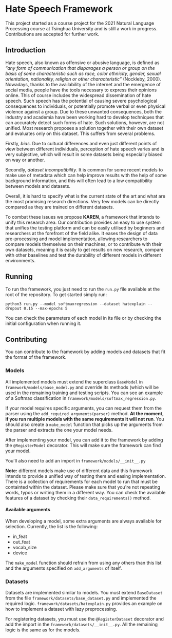 # Hate Speech Framework

This project started as a course project for the 2021 Natural Language Processing course at Tsinghua University and is still a work in progress. Contributions are accepted for further work.

## Introduction 

Hate speech, also known as offensive or abusive language, is defined as *“any form of communication that disparages a person or group on the basis of some characteristic such as race, color ethnicity, gender, sexual orientation, nationality, religion or other characteristic”* (Nockleby, 2000). Nowadays, thanks to the availability of the internet and the emergence of social media, people have the tools necessary to express their opinions online. This of course includes the widespread dissemination of hate speech. Such speech has the potential of causing severe psychological consequences to individuals, or potentially promote verbal or even physical violence against a group. Due to these unwanted consequences, both the industry and academia have been working hard to develop techniques that can accurately detect such forms of hate. Such solutions, however, are not unified. Most research proposes a solution together with their own dataset and evaluates only on this dataset. This suffers from several problems.

Firstly, *bias*. Due to cultural differences and even just different points of view between different individuals, perception of hate speech varies and is very subjective, which will result in some datasets being especially biased on way or another. 

Secondly, *dataset incompatibility*. It is common for some recent models to make use of metadata which can help improve results with the help of some background information, and this will often lead to a low compatibility between models and datasets.

Overall, it is hard to specify what is the current state of the art and what are the most promising research directions. Very few models can be directly compared as they are trained on different datasets.

To combat these issues we propose **KAREN**, a framework that intends to unify this research area. Our contribution provides an easy to use system that unifies the testing platform and can be easily utilised by beginners and researchers at the forefront of the field alike. It eases the design of data pre-processing and model implementation, allowing researchers to compare models themselves on their machines, or to contribute with their own datasets, meaning it is easily to get results on new research, compare with other baselines and test the durability of different models in different environments.

## Running

To run the framework, you just need to run the `run.py` file available at the root of the repository. To get started simply run:

```
python3 run.py --model softmaxregression --dataset hatexplain --dropout 0.15 --max-epochs 5
```

You can check the parameters of each model in its file or by checking the initial configuration when running it.

## Contributing

You can contribute to the framework by adding models and datasets that fit the format of the framework.

### Models

All implemented models must extend the superclass `BaseModel` in `framework/models/base_model.py` and override its methods (which will be used in the remaining training and testing scripts. You can see an example of a Softmax classification in `framework/models/softmax_regression.py`. 

If your model requires specific arguments, you can request them from the parser using the `add_required_arguments(parser)` method. **At the moment, if you run multiple models with the same requirements it will not run**. You should also create a `make_model` function that picks up the arguments from the parser and extracts the one your model needs.

After implementing your model, you can add it to the framework by adding the `@RegisterModel` decorator. This will make sure the framework can find your model.

You'll also need to add an import in `framework/models/__init__.py`

**Note:** different models make use of different data and this framework intends to provide a unified way of testing them and easing implementation. There is a collection of requirements for each model to run that must be containted within the dataset. Please make sure that you're not repeating words, typos or writing them in a different way. You can check the available features of a dataset by checking their `data_requirements()` method.

#### Available arguments

When developing a model, some extra arguments are always available for selection. Currently, the list is the following:

- in_feat
- out_feat
- vocab_size
- device

The `make_model` function should refrain from using any others than this list and the arguments specified on `add_arguments` of itself.

### Datasets

Datasets are implemented similar to models. You must extend `BaseDataset` from the file `framework/datasets/base_dataset.py` and implemented the required logic. `framework/datasets/hatexplain.py` provides an example on how to implement a dataset with lazy preprocessing. 

For registering datasets, you must use the `@RegisterDataset` decorator and add the import in the `framework/datasets/__init__.py`. All the remaining logic is the same as for the models.
